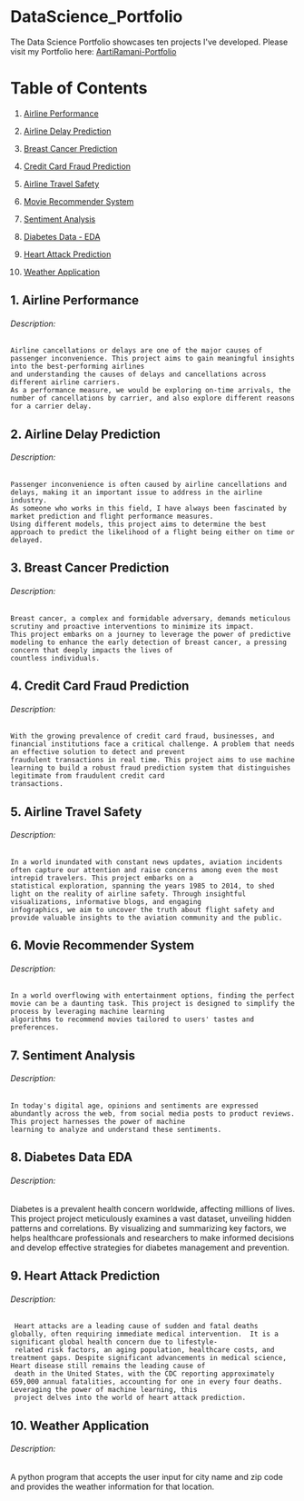 # DataScience_Portfolio
The Data Science Portfolio showcases ten projects I've developed. Please visit my Portfolio here: [AartiRamani-Portfolio](https://aartirams02.wixsite.com/aarti-ramani)

# Table of Contents
   
1. [Airline Performance](https://github.com/AartiRamani/DataScience_Portfolio/tree/main/Airline%20Performance)
   
2.  [Airline Delay Prediction](https://github.com/AartiRamani/DataScience_Portfolio/tree/main/Airline%20Delay%20Prediction)

3.  [Breast Cancer Prediction](https://github.com/AartiRamani/DataScience_Portfolio/tree/main/Breast%20Cancer%20Prediction)

4.  [Credit Card Fraud Prediction](https://github.com/AartiRamani/DataScience-Portfolio/tree/main/Credit%20Card%20Fraud%20Prediction)

5.  [Airline Travel Safety](https://github.com/AartiRamani/DataScience_Portfolio/tree/main/Airline%20Travel%20Safety)	

6.  [Movie Recommender System](https://github.com/AartiRamani/DataScience-Portfolio/tree/main/Movie%20Recommender%20System)	

7.  [Sentiment Analysis](https://github.com/AartiRamani/DataScience-Portfolio/tree/main/Sentiment%20Analysis)

8.  [Diabetes Data - EDA](https://github.com/AartiRamani/DataScience-Portfolio/tree/main/Diabetes%20Data%20EDA)

9.  [Heart Attack Prediction](https://github.com/AartiRamani/DataScience-Portfolio/tree/main/Heart%20Attack%20Prediction)

10. [Weather Application](https://github.com/AartiRamani/DataScience-Portfolio/tree/main/Weather%20App) 

## 1. Airline Performance  
  ###### Description: 
    Airline cancellations or delays are one of the major causes of passenger inconvenience. This project aims to gain meaningful insights into the best-performing airlines
    and understanding the causes of delays and cancellations across different airline carriers.
    As a performance measure, we would be exploring on-time arrivals, the number of cancellations by carrier, and also explore different reasons for a carrier delay.  
  
## 2. Airline Delay Prediction 
   ###### Description:
    Passenger inconvenience is often caused by airline cancellations and delays, making it an important issue to address in the airline industry. 
    As someone who works in this field, I have always been fascinated by market prediction and flight performance measures.  
    Using different models, this project aims to determine the best approach to predict the likelihood of a flight being either on time or delayed.
  
## 3. Breast Cancer Prediction  
  ###### Description:
    Breast cancer, a complex and formidable adversary, demands meticulous scrutiny and proactive interventions to minimize its impact. 
    This project embarks on a journey to leverage the power of predictive modeling to enhance the early detection of breast cancer, a pressing concern that deeply impacts the lives of     
    countless individuals.  
  
## 4. Credit Card Fraud Prediction  
  ###### Description:
    With the growing prevalence of credit card fraud, businesses, and financial institutions face a critical challenge. A problem that needs an effective solution to detect and prevent   
    fraudulent transactions in real time. This project aims to use machine learning to build a robust fraud prediction system that distinguishes legitimate from fraudulent credit card 
    transactions.    
  
## 5. Airline Travel Safety  
  ###### Description:
    In a world inundated with constant news updates, aviation incidents often capture our attention and raise concerns among even the most intrepid travelers. This project embarks on a 
    statistical exploration, spanning the years 1985 to 2014, to shed light on the reality of airline safety. Through insightful visualizations, informative blogs, and engaging 
    infographics, we aim to uncover the truth about flight safety and provide valuable insights to the aviation community and the public.
  
## 6. Movie Recommender System  
  ###### Description:
    In a world overflowing with entertainment options, finding the perfect movie can be a daunting task. This project is designed to simplify the process by leveraging machine learning 
    algorithms to recommend movies tailored to users' tastes and preferences.
  
## 7. Sentiment Analysis  
  ###### Description:
    In today's digital age, opinions and sentiments are expressed abundantly across the web, from social media posts to product reviews. This project harnesses the power of machine 
    learning to analyze and understand these sentiments.
  
## 8. Diabetes Data EDA  
  ###### Description:
  Diabetes is a prevalent health concern worldwide, affecting millions of lives. This project project meticulously examines a vast dataset, unveiling hidden patterns and correlations. By 
  visualizing and summarizing key factors, we helps healthcare professionals and researchers to make informed decisions and develop effective strategies for diabetes management and 
  prevention.

## 9. Heart Attack Prediction  
  ###### Description:
     Heart attacks are a leading cause of sudden and fatal deaths globally, often requiring immediate medical intervention.  It is a significant global health concern due to lifestyle-   
     related risk factors, an aging population, healthcare costs, and treatment gaps. Despite significant advancements in medical science, Heart disease still remains the leading cause of
     death in the United States, with the CDC reporting approximately 659,000 annual fatalities, accounting for one in every four deaths. Leveraging the power of machine learning, this 
     project delves into the world of heart attack prediction.

## 10. Weather Application
  ###### Description:
  A python program that accepts the user input for city name and zip code and provides the weather information for that location.
